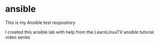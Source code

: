 # ansible

This is my Ansible test respository

I created this ansible lab with help from the 
LearnLinuxTV ansible tutorial video series

